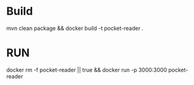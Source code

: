 # Build

mvn clean package && docker build -t pocket-reader .

# RUN

docker rm -f pocket-reader || true && docker run -p 3000:3000 pocket-reader